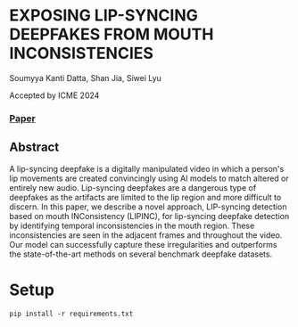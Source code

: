 # EXPOSING LIP-SYNCING DEEPFAKES FROM MOUTH INCONSISTENCIES
Soumyya Kanti Datta, Shan Jia, Siwei Lyu

Accepted by ICME 2024
### [Paper](https://arxiv.org/abs/2401.10113) 

## Abstract
A lip-syncing deepfake is a digitally manipulated video in which a person's lip movements are created convincingly using AI models to match altered or entirely new audio. Lip-syncing deepfakes are a dangerous type of deepfakes as the artifacts are limited to the lip region and more difficult to discern. In this paper, we describe a novel approach, LIP-syncing detection based on mouth INConsistency (LIPINC), for lip-syncing deepfake detection by identifying temporal inconsistencies in the mouth region. These inconsistencies are seen in the adjacent frames and throughout the video. Our model can successfully capture these irregularities and outperforms the state-of-the-art methods on several benchmark deepfake datasets. 

# Setup
```
pip install -r requirements.txt
```

